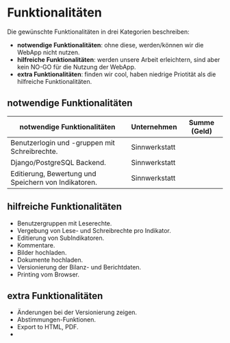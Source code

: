 # Funktionalitäten

Die gewünschte Funktionalitäten in drei Kategorien beschreiben:

* **notwendige Funktionalitäten**: ohne diese, werden/können wir die WebApp nicht nutzen.
* **hilfreiche Funktionalitäten**: werden unsere Arbeit erleichtern, sind aber kein NO-GO für die Nutzung der WebApp.
* **extra Funktionalitäten**: finden wir cool, haben niedrige Priotität als die hilfreiche Funktionalitäten.

## notwendige Funktionalitäten

| notwendige Funktionalitäten | Unternehmen | Summe (Geld) |
|--- | --- |--- |
| Benutzerlogin und -gruppen mit Schreibrechte. | Sinnwerkstatt |  |
| Django/PostgreSQL Backend. | Sinnwerkstatt |  |
| Editierung, Bewertung und Speichern von Indikatoren. | Sinnwerkstatt |  |

## hilfreiche Funktionalitäten

* Benutzergruppen mit Leserechte.
* Vergebung von Lese- und Schreibrechte pro Indikator.
* Editierung von SubIndikatoren.
* Kommentare.
* Bilder hochladen.
* Dokumente hochladen.
* Versionierung der Bilanz- und Berichtdaten.
* Printing vom Browser.

## extra Funktionalitäten

* Änderungen bei der Versionierung zeigen.
* Abstimmungen-Funktionen.
* Export to HTML, PDF.
*